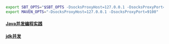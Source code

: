 ```bash
export SBT_OPTS="$SBT_OPTS -DsocksProxyHost=127.0.0.1 -DsocksProxyPort=9100"
export MAVEN_OPTS="-DsocksProxyHost=127.0.0.1 -DsocksProxyPort=9100"
```

#### [Java并发编程实践](https://nbviewer.org/github/lj72808up/JavaFeatures/tree/master/java-%E5%B9%B6%E5%8F%91%E5%92%8C%E5%B9%B6%E8%A1%8C%E7%BC%96%E7%A8%8B/Java%E5%B9%B6%E5%8F%91%E7%BC%96%E7%A8%8B%E5%AE%9E%E8%B7%B5/)
#### [jdk并发](https://nbviewer.org/github/lj72808up/JavaFeatures/tree/master/java-%E5%B9%B6%E5%8F%91%E5%92%8C%E5%B9%B6%E8%A1%8C%E7%BC%96%E7%A8%8B/java8/)

